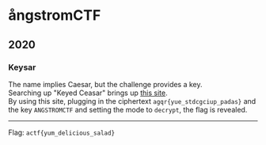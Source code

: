 # ångstromCTF
## 2020

### Keysar

The name implies Caesar, but the challenge provides a key.  
Searching up "Keyed Ceasar" brings up [this site](http://rumkin.com/tools/cipher/caesar-keyed.php).  
By using this site, plugging in the ciphertext `agqr{yue_stdcgciup_padas}` and the key `ANGSTROMCTF`
and setting the mode to `decrypt`, the flag is revealed.

---
Flag: `actf{yum_delicious_salad}`